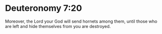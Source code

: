 # Deuteronomy 7:20

Moreover, the Lord your God will send hornets among them, until those who are left and hide themselves from you are destroyed.

